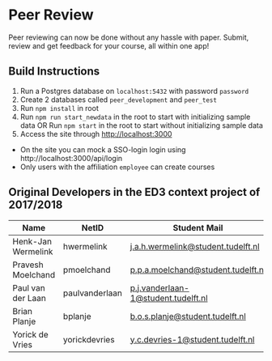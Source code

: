 # Peer Review #
Peer reviewing can now be done without any hassle with paper. Submit, review and get feedback for your course, all within one app! 

## Build Instructions
1. Run a Postgres database on `localhost:5432` with password `password`
2. Create 2 databases called `peer_development` and `peer_test`
3. Run `npm install` in root
4. Run `npm run start_newdata` in the root to start with initializing sample data OR Run `npm start` in the root to start without initializing sample data
5. Access the site through [http://localhost:3000](http://localhost:3000)

- On the site you can mock a SSO-login login using http://localhost:3000/api/login
- Only users with the affiliation `employee` can create courses

## Original Developers in the ED3 context project of 2017/2018
| Name               | NetID          | Student Mail                        |
|--------------------|----------------|-------------------------------------|
| Henk-Jan Wermelink | hwermelink     | j.a.h.wermelink@student.tudelft.nl  |
| Pravesh Moelchand  | pmoelchand     | p.p.a.moelchand@student.tudelft.nl  |
| Paul van der Laan  | paulvanderlaan | p.j.vanderlaan-1@student.tudelft.nl |
| Brian Planje       | bplanje        | b.o.s.planje@student.tudelft.nl     |
| Yorick de Vries    | yorickdevries  | y.c.devries-1@student.tudelft.nl    |
